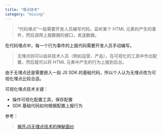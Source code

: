 ```yaml
---
title: "埋点技术"
category: "mixing"
---
```


> “代码埋点”一般需要开发人员编写代码，监听某个 HTML 元素的产生的事件，然后调用上报数据的接口，发送数据。

在代码埋点中，每一个行为事件的上报代码需要开发人员手动编写。

> 无埋点则可以由非技术人员（例如运营、产品），在可视化的工具中作出配置，然后就可以将 HTML 元素中产生的行为上报到后台。

由于无埋点还是需要嵌入一段 JS SDK 的基础代码，所以个人认为无埋点改为可视化埋点比较合适。

可视化埋点技术关键：
- 操作可视化配置工具，保存配置
- SDK 基础代码如何根据配置上报行为

参考：
> [揭开JS无埋点技术的神秘面纱](https://mp.weixin.qq.com/s/pGP5Oohcban0P1GAzPlAgg)
